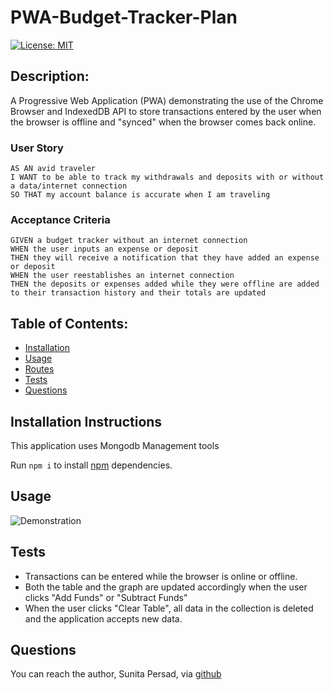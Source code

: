 # PWA-Budget-Tracker-Plan
[![License: MIT](https://img.shields.io/badge/License-MIT-yellow.svg)](https://opensource.org/licenses/MIT)


## Description:  
A Progressive Web Application (PWA) demonstrating the use of the Chrome Browser and IndexedDB API to store transactions entered by the user when the browser is offline and "synced" when the browser comes back online. 

### User Story

```text
AS AN avid traveler
I WANT to be able to track my withdrawals and deposits with or without a data/internet connection
SO THAT my account balance is accurate when I am traveling 
```

### Acceptance Criteria

```text
GIVEN a budget tracker without an internet connection
WHEN the user inputs an expense or deposit
THEN they will receive a notification that they have added an expense or deposit
WHEN the user reestablishes an internet connection
THEN the deposits or expenses added while they were offline are added to their transaction history and their totals are updated
```

    
## Table of Contents:
* [Installation](#installation-instructions)
* [Usage](#usage)
* [Routes](/routes.md)
* [Tests](#tests)
* [Questions](#questions)


## Installation Instructions
This application uses Mongodb Management tools


Run `npm i` to install [npm](https://www.npmjs.com/) dependencies. 

## Usage
![Demonstration](https://user-images.githubusercontent.com/87583026/149687511-00fd3518-3007-4549-98ec-23374c50f92f.gif)

## Tests
* Transactions can be entered while the browser is online or offline. 
* Both the table and the graph are updated accordingly when the user clicks "Add Funds" or "Subtract Funds"
* When the user clicks "Clear Table", all data in the collection is deleted and the application accepts new data. 

## Questions
You can reach the author, Sunita Persad,  via [github](http://github.com/Sunita002)

